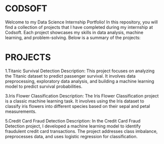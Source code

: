 # CODSOFT
Welcome to my Data Science Internship Portfolio! In this repository, you will find a collection of projects that I have completed during my internship at Codsoft. Each project showcases my skills in data analysis, machine learning, and problem-solving. Below is a summary of the projects:
# PROJECTS
1.Titanic Survival Detection Description: This project focuses on analyzing the Titanic dataset to predict passenger survival. It involves data preprocessing, exploratory data analysis, and building a machine learning model to predict survival probabilities.

3.Iris Flower Classification Description: The Iris Flower Classification project is a classic machine learning task. It involves using the Iris dataset to classify iris flowers into different species based on their sepal and petal measurements.

5.Credit Card Fraud Detection Description: In the Credit Card Fraud Detection project, I developed a machine learning model to identify fraudulent credit card transactions. The project addresses class imbalance, preprocesses data, and uses logistic regression for classification.
